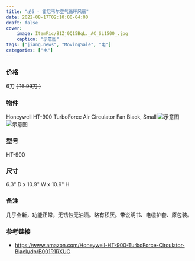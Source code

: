 ```yaml
---
title: "💰6 - 霍尼韦尔空气循环风扇"
date: 2022-08-17T02:10:00-04:00
draft: false
cover:
    image: ItemPic/81Zj0Q15BqL._AC_SL1500_.jpg
    caption: "示意图"
tags: ["jiang.news", "MovingSale", "电"]
categories: ["电"]
---
```


### 价格
6刀  ~~( 16.99刀 )~~

### 物件
Honeywell HT-900 TurboForce Air Circulator Fan Black, Small
![示意图](../../ItemPic/81v71roKTmL._AC_SL1500_.jpg)
![示意图](../../ItemPic/81aKVkXiwIL._AC_SL1500_.jpg)

### 型号
HT-900

### 尺寸
6.3" D x 10.9" W x 10.9" H

### 备注
几乎全新，功能正常，无锈蚀无油渍。略有积灰。带说明书、电缆护套、原包装。

### 参考链接
- https://www.amazon.com/Honeywell-HT-900-TurboForce-Circulator-Black/dp/B001R1RXUG

